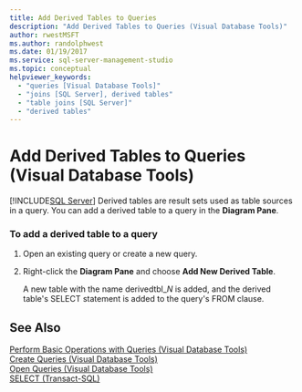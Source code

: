 ```yaml
---
title: Add Derived Tables to Queries
description: "Add Derived Tables to Queries (Visual Database Tools)"
author: rwestMSFT
ms.author: randolphwest
ms.date: 01/19/2017
ms.service: sql-server-management-studio
ms.topic: conceptual
helpviewer_keywords:
  - "queries [Visual Database Tools]"
  - "joins [SQL Server], derived tables"
  - "table joins [SQL Server]"
  - "derived tables"
---
```


# Add Derived Tables to Queries (Visual Database Tools)

[!INCLUDE[SQL Server](../includes/applies-to-version/sqlserver.md)]
Derived tables are result sets used as table sources in a query. You can add a derived table to a query in the **Diagram Pane**.  
  
### To add a derived table to a query  
  
1.  Open an existing query or create a new query.  
  
2.  Right-click the **Diagram Pane** and choose **Add New Derived Table**.  
  
    A new table with the name derivedtbl_*N* is added, and the derived table's SELECT statement is added to the query's FROM clause.  
  
## See Also  
[Perform Basic Operations with Queries &#40;Visual Database Tools&#41;](perform-basic-operations-with-queries-visual-database-tools.md)  
[Create Queries &#40;Visual Database Tools&#41;](create-queries-visual-database-tools.md)  
[Open Queries &#40;Visual Database Tools&#41;](open-queries-visual-database-tools.md)  
[SELECT (Transact-SQL)](/sql/t-sql/queries/select-transact-sql)  
